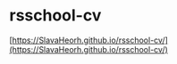 # rsschool-cv
[https://SlavaHeorh.github.io/rsschool-cv/](https://SlavaHeorh.github.io/rsschool-cv/)
